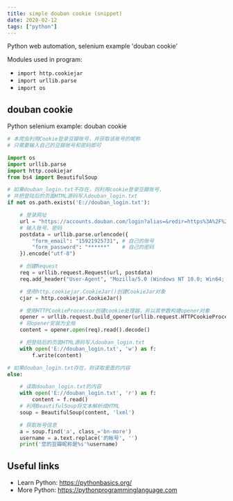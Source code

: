 ```yaml
---
title: simple douban cookie (snippet)
date: 2020-02-12
tags: ["python"]
---
```

Python web automation, selenium example 'douban cookie'


Modules used in program: 
* `import http.cookiejar`
* `import urllib.parse`
* `import os`

## douban cookie

Python selenium example: douban cookie

```python
# 本爬虫利用Cookie登录豆瓣账号，并获取该账号的昵称
# 只需要输入自己的豆瓣账号和密码即可

import os
import urllib.parse
import http.cookiejar
from bs4 import BeautifulSoup

# 如果douban_login.txt不存在，则利用cookie登录豆瓣账号，
# 并把登陆后的页面HTML源码写入douban_login.txt
if not os.path.exists('E://douban_login.txt'):

    # 登录网址
    url = "https://accounts.douban.com/login?alias=&redir=https%3A%2F%2Fwww.douban.com%2F&source=index_nav&error=1001"
    # 输入账号、密码
    postdata = urllib.parse.urlencode({
        "form_email": "15921925731", # 自己的账号
        "form_password": "******"    # 自己的密码
    }).encode("utf-8")

    # 创建Request
    req = urllib.request.Request(url, postdata)
    req.add_header("User-Agent", "Mozilla/5.0 (Windows NT 10.0; Win64; x64) AppleWebKit/537.36 (KHTML, like Gecko) Chrome/63.0.3239.84 Safari/537.36")

    # 使用http.cookiejar.CookieJar()创建CookieJar对象
    cjar = http.cookiejar.CookieJar()

    # 使用HTTPCookieProcessor创建cookie处理器，并以其参数构建opener对象
    opener = urllib.request.build_opener(urllib.request.HTTPCookieProcessor(cjar))
    # 将opener安装为全局
    content = opener.open(req).read().decode()

    # 把登陆后的页面HTML源码写入douban_login.txt
    with open('E://douban_login.txt', 'w') as f:
        f.write(content)

# 如果douban_login.txt存在，则读取里面的内容
else:

    # 读取douban_login.txt的内容
    with open('E://douban_login.txt', 'r') as f:
        content = f.read()
    # 利用BeautifulSoup将文本解析成HTML
    soup = BeautifulSoup(content, 'lxml')

    # 获取账号信息
    a = soup.find('a', class_='bn-more')
    username = a.text.replace('的帐号', '')
    print('您的豆瓣昵称是%s'%username)

```

## Useful links

- Learn Python: https://pythonbasics.org/
- More Python: https://pythonprogramminglanguage.com
